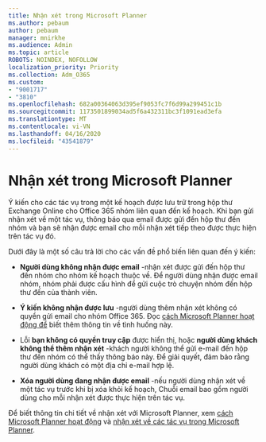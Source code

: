 ```yaml
---
title: Nhận xét trong Microsoft Planner
ms.author: pebaum
author: pebaum
manager: mnirkhe
ms.audience: Admin
ms.topic: article
ROBOTS: NOINDEX, NOFOLLOW
localization_priority: Priority
ms.collection: Adm_O365
ms.custom:
- "9001717"
- "3810"
ms.openlocfilehash: 682a00364063d395ef9053fc7f6d99a299451c1b
ms.sourcegitcommit: 1173501899034ad5f6a432311bc3f1091ead3efa
ms.translationtype: MT
ms.contentlocale: vi-VN
ms.lasthandoff: 04/16/2020
ms.locfileid: "43541879"
---
```

# <a name="comments-in-microsoft-planner"></a>Nhận xét trong Microsoft Planner

Ý kiến cho các tác vụ trong một kế hoạch được lưu trữ trong hộp thư Exchange Online cho Office 365 nhóm liên quan đến kế hoạch.  Khi bạn gửi nhận xét về một tác vụ, thông báo qua email được gửi đến hộp thư đến nhóm và bạn sẽ nhận được email cho mỗi nhận xét tiếp theo được thực hiện trên tác vụ đó.

Dưới đây là một số câu trả lời cho các vấn đề phổ biến liên quan đến ý kiến:

- **Người dùng không nhận được email** -nhận xét được gửi đến hộp thư đến nhóm cho nhóm kế hoạch thuộc về. Để người dùng nhận được email nhóm, nhóm phải được cấu hình để gửi cuộc trò chuyện nhóm đến hộp thư đến của thành viên.

- **Ý kiến không nhận được lưu** -người dùng thêm nhận xét không có quyền gửi email cho nhóm Office 365. Đọc [cách Microsoft Planner hoạt động để](https://techcommunity.microsoft.com/t5/planner-blog/how-microsoft-planner-works/ba-p/1214736) biết thêm thông tin về tình huống này.

- Lỗi **bạn không có quyền truy cập** được hiển thị, hoặc **người dùng khách không thể thêm nhận xét** -khách người không thể gửi e-mail đến hộp thư đến nhóm có thể thấy thông báo này. Để giải quyết, đảm bảo rằng người dùng khách có một địa chỉ e-mail hợp lệ.

- **Xóa người dùng đang nhận được email** -nếu người dùng nhận xét về một tác vụ trước khi bị xóa khỏi kế hoạch, Chuỗi email bao gồm người dùng cho mỗi nhận xét được thực hiện trên tác vụ.

Để biết thông tin chi tiết về nhận xét với Microsoft Planner, xem [cách Microsoft Planner hoạt động](https://techcommunity.microsoft.com/t5/planner-blog/how-microsoft-planner-works/ba-p/1214736) và [nhận xét về các tác vụ trong Microsoft Planner](https://support.microsoft.com/en-us/office/comment-on-tasks-in-microsoft-planner-fd4aedde-7785-4cd0-96ee-122fbc9140e1).
